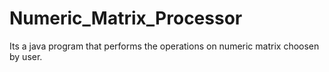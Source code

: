 # Numeric_Matrix_Processor
Its a java program that performs the operations on numeric matrix choosen by user.
